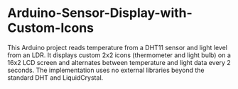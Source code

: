 # Arduino-Sensor-Display-with-Custom-Icons
This Arduino project reads temperature from a DHT11 sensor and light level from an LDR. It displays custom 2x2 icons (thermometer and light bulb) on a 16x2 LCD screen and alternates between temperature and light data every 2 seconds. The implementation uses no external libraries beyond the standard DHT and LiquidCrystal.
